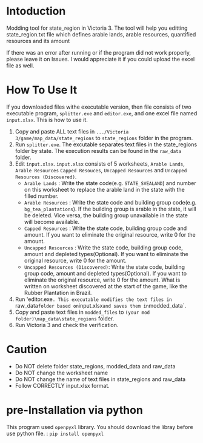 # Intoduction
Modding tool for state_region in Victoria 3. The tool will help you editting state_region.txt file which defines arable lands, arable resources, quantified resources and its amount

If there was an error after running or if the program did not work properly, please leave it on Issues. I would appreciate it if you could upload the excel file as well.

# How To Use It
If you downloaded files withe executable version, then file consists of two executable program, `splitter.exe` and `editor.exe`, and one excel file named `input.xlsx`. This is how to use it.
 1. Copy and paste ALL text files in `.../Victoria 3/game/map_data/state_regions` to `state_regions` folder in the program.
 2. Run `splitter.exe`. The excutable separates text files in the state_regions folder by state. The execution results can be found in the `raw_data` folder.
 3. Edit `input.xlsx`. `input.xlsx` consists of 5 worksheets, `Arable Lands`, `Arable Resources`  `Capped Resouces`, `Uncapped Resources` and `Uncapped Resources (Discovered)`.
    * `Arable Lands` : Write the state code(e.g. `STATE_SVEALAND`) and number on this worksheet to replace the arable land in the state with the filled number.
    * `Arable Resources` : Write the state code and building group code(e.g. `bg_tea_plantations`). If the building group is arable in the state, it will be deleted. Vice versa, the building group unavailable in the state will become available.
    * `Capped Resources` : Write the state code, building group code and amount. If you want to eliminate the original resource, write 0 for the amount.
    * `Uncapped Resources` : Write the state code, building group code, amount and depleted types(Optional). If you want to eliminate the original resource, write 0 for the amount.
    * `Uncapped Resources (Discovered)`: Write the state code, building group code, amount and depleted types(Optional). If you want to eliminate the original resource, write 0 for the amount. What is written on worksheet discovered at the start of the game, like the Rubber Plantation in Brazil. 
 4. Run 'editor.exe`. This executable modifies the text files in `raw_data` folder based on `input.xlsx` and saves them in `modded_data`.
 5. Copy and paste text files in `modded_files` to `(your mod folder)\map_data\state_regions` folder.
 6. Run Victoria 3 and check the verification.
 
 # Caution
 * Do NOT delete folder state_regions, modded_data and raw_data
 * Do NOT change the worksheet name
 * Do NOT change the name of text files in state_regions and raw_data
 * Follow CORRECTLY input.xlsx format.
 
 # pre-Installation via python
 This program used `openpyxl` library. You should download the libray before use python file. : `pip install openpyxl`
